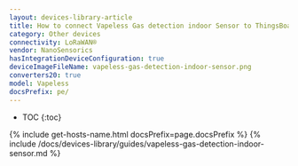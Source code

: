 ```yaml
---
layout: devices-library-article
title: How to connect Vapeless Gas detection indoor Sensor to ThingsBoard?
category: Other devices
connectivity: LoRaWAN®
vendor: NanoSensorics
hasIntegrationDeviceConfiguration: true
deviceImageFileName: vapeless-gas-detection-indoor-sensor.png
converters20: true
model: Vapeless
docsPrefix: pe/
---
```


* TOC
{:toc}

{% include get-hosts-name.html docsPrefix=page.docsPrefix %}
{% include /docs/devices-library/guides/vapeless-gas-detection-indoor-sensor.md %}
